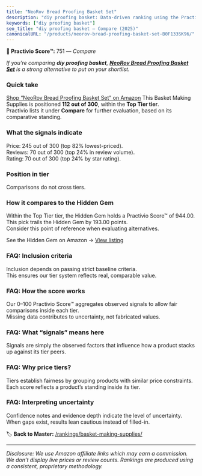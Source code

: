 ```yaml
---
title: "NeoRov Bread Proofing Basket Set"
description: "diy proofing basket: Data-driven ranking using the Practivio Score™. Positioned by quality, value, demand, findability, momentum."
keywords: ["diy proofing basket"]
seo_title: "diy proofing basket — Compare (2025)"
canonicalURL: "/products/neorov-bread-proofing-basket-set-B0F133SK96/"
---
```


**🛒 Practivio Score™:** 751 — _Compare_


*If you're comparing **diy proofing basket**, **[NeoRov Bread Proofing Basket Set](https://www.amazon.com/dp/B0F133SK96?tag=practivio-20)** is a strong alternative to put on your shortlist.*
### Quick take
[Shop “NeoRov Bread Proofing Basket Set” on Amazon](https://www.amazon.com/dp/B0F133SK96?tag=practivio-20)
This Basket Making Supplies is positioned **112 out of 300**, within the **Top Tier tier**.  
Practivio lists it under **Compare** for further evaluation, based on its comparative standing.

### What the signals indicate
Price: 245 out of 300 (top 82% lowest-priced).  
Reviews: 70 out of 300 (top 24% in review volume).  
Rating: 70 out of 300 (top 24% by star rating).  

### Position in tier
Comparisons do not cross tiers.

### How it compares to the Hidden Gem
Within the Top Tier tier, the Hidden Gem holds a Practivio Score™ of 944.00.  
This pick trails the Hidden Gem by 193.00 points.  
Consider this point of reference when evaluating alternatives.  

See the Hidden Gem on Amazon → [View listing](https://www.amazon.com/dp/B0CYC8DQ8P?tag=practivio-20)

### FAQ: Inclusion criteria
Inclusion depends on passing strict baseline criteria.  
This ensures our tier system reflects real, comparable value.

### FAQ: How the score works
Our 0–100 Practivio Score™ aggregates observed signals to allow fair comparisons inside each tier.  
Missing data contributes to uncertainty, not fabricated values.

### FAQ: What “signals” means here
Signals are simply the observed factors that influence how a product stacks up against its tier peers.

### FAQ: Why price tiers?
Tiers establish fairness by grouping products with similar price constraints.  
Each score reflects a product’s standing inside its tier.

### FAQ: Interpreting uncertainty
Confidence notes and evidence depth indicate the level of uncertainty.  
When gaps exist, results lean cautious instead of filled-in.

<!-- Missing template for Compare/CompareWithinPriceClass -->


🏷️ **Back to Master:** [/rankings/basket-making-supplies/](/rankings/basket-making-supplies/)

---
_Disclosure: We use Amazon affiliate links which may earn a commission. We don’t display live prices or review counts. Rankings are produced using a consistent, proprietary methodology._

